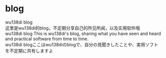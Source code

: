 # blog
wu138di blog  
这里是wu138di的blog，不定期分享自己的所见所闻，以及实用软件哦  
wu138di blog This is wu138di's blog, sharing what you have seen and heard and practical software from time to time.  
wu138di blogここはwu138diのblogで、自分の見聞きしたことや、実用ソフトを不定期に共有しますよ  
